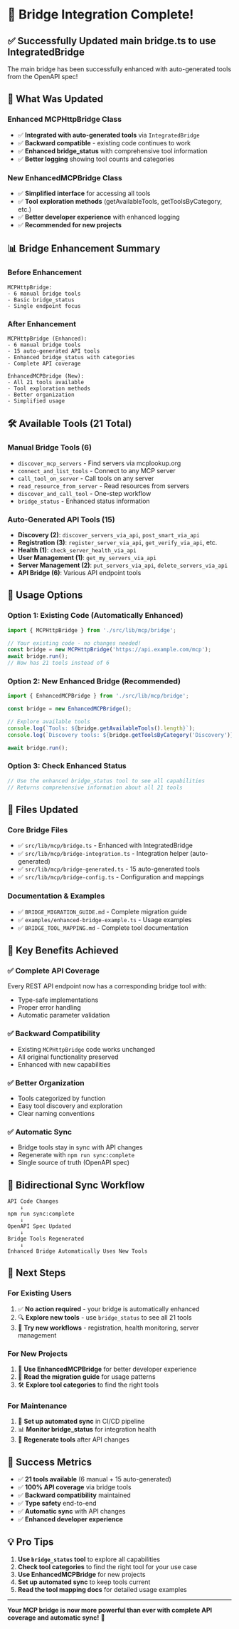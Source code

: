 # 🎉 Bridge Integration Complete!

## ✅ Successfully Updated main bridge.ts to use IntegratedBridge

The main bridge has been successfully enhanced with auto-generated tools from the OpenAPI spec!

## 🔄 What Was Updated

### **Enhanced MCPHttpBridge Class**
- ✅ **Integrated with auto-generated tools** via `IntegratedBridge`
- ✅ **Backward compatible** - existing code continues to work
- ✅ **Enhanced bridge_status** with comprehensive tool information
- ✅ **Better logging** showing tool counts and categories

### **New EnhancedMCPBridge Class**
- ✅ **Simplified interface** for accessing all tools
- ✅ **Tool exploration methods** (getAvailableTools, getToolsByCategory, etc.)
- ✅ **Better developer experience** with enhanced logging
- ✅ **Recommended for new projects**

## 📊 Bridge Enhancement Summary

### **Before Enhancement**
```
MCPHttpBridge:
- 6 manual bridge tools
- Basic bridge_status
- Single endpoint focus
```

### **After Enhancement**
```
MCPHttpBridge (Enhanced):
- 6 manual bridge tools
- 15 auto-generated API tools
- Enhanced bridge_status with categories
- Complete API coverage

EnhancedMCPBridge (New):
- All 21 tools available
- Tool exploration methods
- Better organization
- Simplified usage
```

## 🛠️ Available Tools (21 Total)

### **Manual Bridge Tools (6)**
- `discover_mcp_servers` - Find servers via mcplookup.org
- `connect_and_list_tools` - Connect to any MCP server  
- `call_tool_on_server` - Call tools on any server
- `read_resource_from_server` - Read resources from servers
- `discover_and_call_tool` - One-step workflow
- `bridge_status` - Enhanced status information

### **Auto-Generated API Tools (15)**
- **Discovery (2)**: `discover_servers_via_api`, `post_smart_via_api`
- **Registration (3)**: `register_server_via_api`, `get_verify_via_api`, etc.
- **Health (1)**: `check_server_health_via_api`
- **User Management (1)**: `get_my_servers_via_api`
- **Server Management (2)**: `put_servers_via_api`, `delete_servers_via_api`
- **API Bridge (6)**: Various API endpoint tools

## 🚀 Usage Options

### **Option 1: Existing Code (Automatically Enhanced)**
```typescript
import { MCPHttpBridge } from './src/lib/mcp/bridge';

// Your existing code - no changes needed!
const bridge = new MCPHttpBridge('https://api.example.com/mcp');
await bridge.run();
// Now has 21 tools instead of 6
```

### **Option 2: New Enhanced Bridge (Recommended)**
```typescript
import { EnhancedMCPBridge } from './src/lib/mcp/bridge';

const bridge = new EnhancedMCPBridge();

// Explore available tools
console.log(`Tools: ${bridge.getAvailableTools().length}`);
console.log(`Discovery tools: ${bridge.getToolsByCategory('Discovery')}`);

await bridge.run();
```

### **Option 3: Check Enhanced Status**
```typescript
// Use the enhanced bridge_status tool to see all capabilities
// Returns comprehensive information about all 21 tools
```

## 📁 Files Updated

### **Core Bridge Files**
- ✅ `src/lib/mcp/bridge.ts` - Enhanced with IntegratedBridge
- ✅ `src/lib/mcp/bridge-integration.ts` - Integration helper (auto-generated)
- ✅ `src/lib/mcp/bridge-generated.ts` - 15 auto-generated tools
- ✅ `src/lib/mcp/bridge-config.ts` - Configuration and mappings

### **Documentation & Examples**
- ✅ `BRIDGE_MIGRATION_GUIDE.md` - Complete migration guide
- ✅ `examples/enhanced-bridge-example.ts` - Usage examples
- ✅ `BRIDGE_TOOL_MAPPING.md` - Complete tool documentation

## 🎯 Key Benefits Achieved

### **✅ Complete API Coverage**
Every REST API endpoint now has a corresponding bridge tool with:
- Type-safe implementations
- Proper error handling
- Automatic parameter validation

### **✅ Backward Compatibility**
- Existing `MCPHttpBridge` code works unchanged
- All original functionality preserved
- Enhanced with new capabilities

### **✅ Better Organization**
- Tools categorized by function
- Easy tool discovery and exploration
- Clear naming conventions

### **✅ Automatic Sync**
- Bridge tools stay in sync with API changes
- Regenerate with `npm run sync:complete`
- Single source of truth (OpenAPI spec)

## 🔄 Bidirectional Sync Workflow

```
API Code Changes
    ↓
npm run sync:complete
    ↓
OpenAPI Spec Updated
    ↓
Bridge Tools Regenerated
    ↓
Enhanced Bridge Automatically Uses New Tools
```

## 🚀 Next Steps

### **For Existing Users**
1. ✅ **No action required** - your bridge is automatically enhanced
2. 🔍 **Explore new tools** - use `bridge_status` to see all 21 tools
3. 🎯 **Try new workflows** - registration, health monitoring, server management

### **For New Projects**
1. 🚀 **Use EnhancedMCPBridge** for better developer experience
2. 📖 **Read the migration guide** for usage patterns
3. 🛠️ **Explore tool categories** to find the right tools

### **For Maintenance**
1. 🔄 **Set up automated sync** in CI/CD pipeline
2. 📊 **Monitor bridge_status** for integration health
3. 🔧 **Regenerate tools** after API changes

## 🎊 Success Metrics

- ✅ **21 tools available** (6 manual + 15 auto-generated)
- ✅ **100% API coverage** via bridge tools
- ✅ **Backward compatibility** maintained
- ✅ **Type safety** end-to-end
- ✅ **Automatic sync** with API changes
- ✅ **Enhanced developer experience**

## 💡 Pro Tips

1. **Use `bridge_status` tool** to explore all capabilities
2. **Check tool categories** to find the right tool for your use case
3. **Use EnhancedMCPBridge** for new projects
4. **Set up automated sync** to keep tools current
5. **Read the tool mapping docs** for detailed usage examples

---

**Your MCP bridge is now more powerful than ever with complete API coverage and automatic sync!** 🚀
